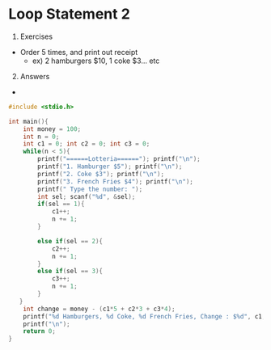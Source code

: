 # Loop Statement 2

1. Exercises 
- Order 5 times, and print out receipt
    - ex) 2 hamburgers $10, 1 coke $3... etc

2. Answers

- 

```c
#include <stdio.h>

int main(){
    int money = 100;
    int n = 0;
    int c1 = 0; int c2 = 0; int c3 = 0;
    while(n < 5){
        printf("======Lotteria======"); printf("\n");
        printf("1. Hamburger $5"); printf("\n");
        printf("2. Coke $3"); printf("\n");
        printf("3. French Fries $4"); printf("\n");
        printf(" Type the number: ");
        int sel; scanf("%d", &sel);
        if(sel == 1){
            c1++;
            n += 1;
        }

        else if(sel == 2){
            c2++;
            n += 1;
        }
        else if(sel == 3){
            c3++;
            n += 1;
        }
   }
    int change = money - (c1*5 + c2*3 + c3*4);
    printf("%d Hamburgers, %d Coke, %d French Fries, Change : $%d", c1, c2, c3, change);
    printf("\n");
    return 0;
}
``` 
